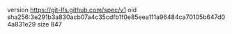 version https://git-lfs.github.com/spec/v1
oid sha256:3e291b3a830acb07a4c35cdfb1f0e85eea111a96484ca70105b647d04a831e29
size 847
